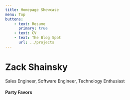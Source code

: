 ```yaml
---
title: Homepage Showcase
menu: Top
buttons:
    - text: Resume
      primary: true
    - text: CV
    - text: The Blog Spot
      url: ../projects
---
```


# Zack Shainsky
Sales Engineer, Software Engineer, Technology Enthusiast

#### Party Favors




